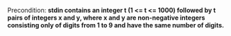 Precondition: **stdin contains an integer t (1 <= t <= 1000) followed by t pairs of integers x and y, where x and y are non-negative integers consisting only of digits from 1 to 9 and have the same number of digits.**